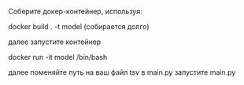 Соберите докер-контейнер, используя:

docker build . -t model (собирается долго)

далее запустите контейнер

docker run -it model /bin/bash

далее поменяйте путь на ваш файл tsv в main.py
запустите main.py
